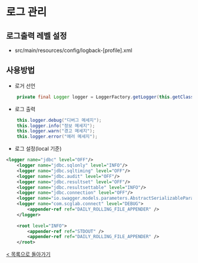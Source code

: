 # 로그 관리
## 로그출력 레벨 설정
- src/main/resources/config/logback-[profile].xml

## 사용방법
- 로거 선언
```java
    private final Logger logger = LoggerFactory.getLogger(this.getClass());
```

- 로그 출력
```java
    this.logger.debug("디버그 메세지");
    this.logger.info("정보 메세지");
    this.logger.warn("경고 메세지");
    this.logger.error("에러 메세지");
```

- 로그 설정(local 기준)
```xml
<logger name="jdbc" level="OFF"/>
	<logger name="jdbc.sqlonly" level="INFO"/>
	<logger name="jdbc.sqltiming" level="OFF"/>
	<logger name="jdbc.audit" level="OFF"/>
	<logger name="jdbc.resultset" level="OFF"/>
	<logger name="jdbc.resultsettable" level="INFO"/>
	<logger name="jdbc.connection" level="OFF"/>
    <logger name="io.swagger.models.parameters.AbstractSerializableParameter" level="ERROR" />
    <logger name="com.scglab.connect" level="DEBUG">
        <appender-ref ref="DAILY_ROLLING_FILE_APPENDER" />
    </logger>
    
    <root level="INFO">
        <appender-ref ref="STDOUT" />
        <appender-ref ref="DAILY_ROLLING_FILE_APPENDER" />
    </root>
```

[< 목록으로 돌아가기](manual.md)